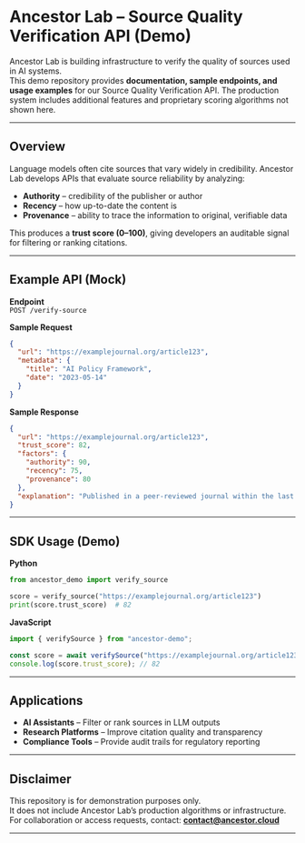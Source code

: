 # Ancestor Lab – Source Quality Verification API (Demo)

Ancestor Lab is building infrastructure to verify the quality of sources used in AI systems.  
This demo repository provides **documentation, sample endpoints, and usage examples** for our Source Quality Verification API. The production system includes additional features and proprietary scoring algorithms not shown here.

---

## Overview

Language models often cite sources that vary widely in credibility. Ancestor Lab develops APIs that evaluate source reliability by analyzing:

- **Authority** – credibility of the publisher or author  
- **Recency** – how up-to-date the content is  
- **Provenance** – ability to trace the information to original, verifiable data  

This produces a **trust score (0–100)**, giving developers an auditable signal for filtering or ranking citations.

---

## Example API (Mock)

**Endpoint**  
`POST /verify-source`

**Sample Request**
```json
{
  "url": "https://examplejournal.org/article123",
  "metadata": {
    "title": "AI Policy Framework",
    "date": "2023-05-14"
  }
}
```

**Sample Response**
```json
{
  "url": "https://examplejournal.org/article123",
  "trust_score": 82,
  "factors": {
    "authority": 90,
    "recency": 75,
    "provenance": 80
  },
  "explanation": "Published in a peer-reviewed journal within the last 2 years."
}
```

---

## SDK Usage (Demo)

**Python**
```python
from ancestor_demo import verify_source

score = verify_source("https://examplejournal.org/article123")
print(score.trust_score)  # 82
```

**JavaScript**
```javascript
import { verifySource } from "ancestor-demo";

const score = await verifySource("https://examplejournal.org/article123");
console.log(score.trust_score); // 82
```

---

## Applications

- **AI Assistants** – Filter or rank sources in LLM outputs  
- **Research Platforms** – Improve citation quality and transparency  
- **Compliance Tools** – Provide audit trails for regulatory reporting  

---

## Disclaimer

This repository is for demonstration purposes only.  
It does not include Ancestor Lab’s production algorithms or infrastructure.  
For collaboration or access requests, contact: **contact@ancestor.cloud**  

---
